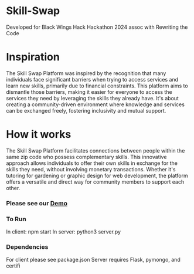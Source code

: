 # Skill-Swap
Developed for Black Wings Hack Hackathon 2024 assoc with Rewriting the Code

# Inspiration
The Skill Swap Platform was inspired by the recognition that many individuals face significant barriers when trying to access services and learn new skills, primarily due to financial constraints. This platform aims to dismantle those barriers, making it easier for everyone to access the services they need by leveraging the skills they already have. It's about creating a community-driven environment where knowledge and services can be exchanged freely, fostering inclusivity and mutual support.

# How it works
The Skill Swap Platform facilitates connections between people within the same zip code who possess complementary skills. This innovative approach allows individuals to offer their own skills in exchange for the skills they need, without involving monetary transactions. Whether it's tutoring for gardening or graphic design for web development, the platform offers a versatile and direct way for community members to support each other.

### Please see our [Demo](https://vimeo.com/manage/videos/909599054)

### To Run
In client: npm start
In server: python3 server.py

### Dependencies
For client please see package.json
Server requires Flask, pymongo, and certifi
